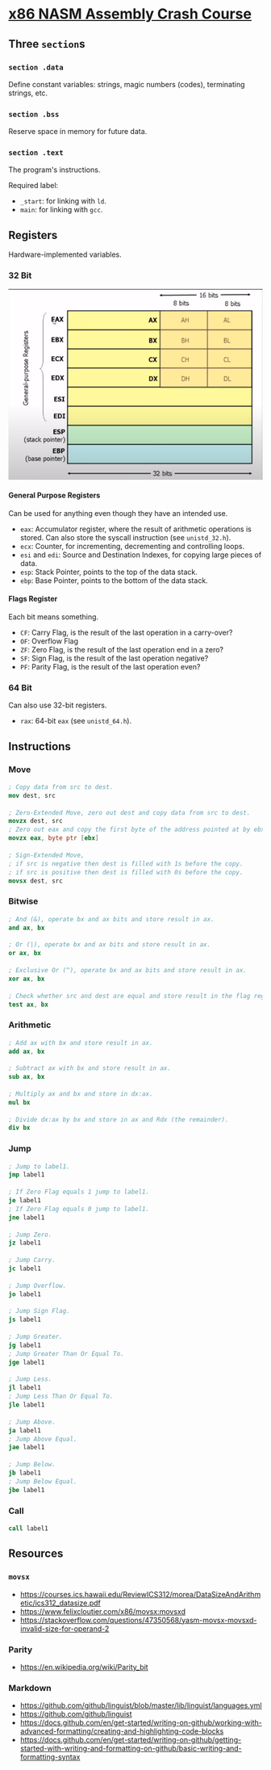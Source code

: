# [x86 NASM Assembly Crash Course](https://www.youtube.com/watch?v=DNPjBvZxE3E)

## Three `section`s

### `section .data`

Define constant variables:
strings, magic numbers (codes), terminating strings, etc.

### `section .bss`

Reserve space in memory for future data.

### `section .text`

The program's instructions.

Required label:

- `_start`: for linking with `ld`.
- `main`: for linking with `gcc`.

## Registers

Hardware-implemented variables.

### 32 Bit

<p align="center">
  <img src="./registers.png" />
</p>

#### General Purpose Registers

Can be used for anything even though they have an intended use.

- `eax`: Accumulator register, where the result of arithmetic operations is stored.
  Can also store the syscall instruction (see `unistd_32.h`).
- `ecx`: Counter, for incrementing, decrementing and controlling loops.
- `esi` and `edi`: Source and Destination Indexes, for copying large pieces of data.
- `esp`: Stack Pointer, points to the top of the data stack.
- `ebp`: Base Pointer, points to the bottom of the data stack.

#### Flags Register

Each bit means something.

- `CF`: Carry Flag, is the result of the last operation in a carry-over?
- `OF`: Overflow Flag
- `ZF`: Zero Flag, is the result of the last operation end in a zero?
- `SF`: Sign Flag, is the result of the last operation negative?
- `PF`: Parity Flag, is the result of the last operation even?

### 64 Bit

Can also use 32-bit registers.

- `rax`: 64-bit `eax` (see `unistd_64.h`).

## Instructions

### Move

```nasm
; Copy data from src to dest.
mov dest, src

; Zero-Extended Move, zero out dest and copy data from src to dest.
movzx dest, src
; Zero out eax and copy the first byte of the address pointed at by ebx to it.
movzx eax, byte ptr [ebx]

; Sign-Extended Move,
; if src is negative then dest is filled with 1s before the copy.
; if src is positive then dest is filled with 0s before the copy.
movsx dest, src
```

### Bitwise

```nasm
; And (&), operate bx and ax bits and store result in ax.
and ax, bx

; Or (|), operate bx and ax bits and store result in ax.
or ax, bx

; Exclusive Or (^), operate bx and ax bits and store result in ax.
xor ax, bx

; Check whether src and dest are equal and store result in the flag register.
test ax, bx
```

### Arithmetic

```nasm
; Add ax with bx and store result in ax.
add ax, bx

; Subtract ax with bx and store result in ax.
sub ax, bx

; Multiply ax and bx and store in dx:ax.
mul bx

; Divide dx:ax by bx and store in ax and Rdx (the remainder).
div bx
```

### Jump

```nasm
; Jump to label1.
jmp label1

; If Zero Flag equals 1 jump to label1.
je label1
; If Zero Flag equals 0 jump to label1.
jne label1

; Jump Zero.
jz label1

; Jump Carry.
jc label1

; Jump Overflow.
jo label1

; Jump Sign Flag.
js label1

; Jump Greater.
jg label1
; Jump Greater Than Or Equal To.
jge label1

; Jump Less.
jl label1
; Jump Less Than Or Equal To.
jle label1

; Jump Above.
ja label1
; Jump Above Equal.
jae label1

; Jump Below.
jb label1
; Jump Below Equal.
jbe label1
```

### Call

```nasm
call label1
```

## Resources

### `movsx`

- https://courses.ics.hawaii.edu/ReviewICS312/morea/DataSizeAndArithmetic/ics312_datasize.pdf
- https://www.felixcloutier.com/x86/movsx:movsxd
- https://stackoverflow.com/questions/47350568/yasm-movsx-movsxd-invalid-size-for-operand-2

### Parity

- https://en.wikipedia.org/wiki/Parity_bit

### Markdown

- https://github.com/github/linguist/blob/master/lib/linguist/languages.yml
- https://github.com/github/linguist
- https://docs.github.com/en/get-started/writing-on-github/working-with-advanced-formatting/creating-and-highlighting-code-blocks
- https://docs.github.com/en/get-started/writing-on-github/getting-started-with-writing-and-formatting-on-github/basic-writing-and-formatting-syntax
